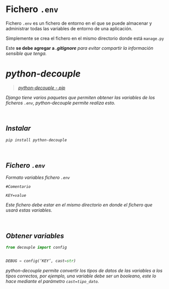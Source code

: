 # Fichero `.env`

Fichero `.env` es un fichero de entorno en el que se puede almacenar y administrar todas las variables  de entorno de una aplicación.

Simplemente se crea el fichero en el mismo directorio donde está `manage.py`

Este **se debe agregar a <i>.gitignore<i>** para evitar compartir la información sensible que tenga.


# python-decouple

> [python-decouple - pip](https://pypi.org/project/python-decouple/)

Django tiene varios paquetes que permiten obtener las variables de los ficheros `.env`, *python-decouple* permite realiza esto.

<br>

## Instalar

```bash
pip install python-decouple
```

<br>

## Fichero `.env`

Formato variables fichero `.env`

```
#Comentario

KEY=value
```

Este fichero debe estar en el mismo directorio en donde el fichero que usará estas variables.

<br>

## Obtener variables

```python
from decouple import config


DEBUG = config(‘KEY’, cast=str)
```

*python-decouple* permite convertir los tipos de datos de las variables a los tipos correctos, por ejemplo, una variable debe ser un booleano, este lo hace mediante el parámetro `cast=tipo_dato`.


